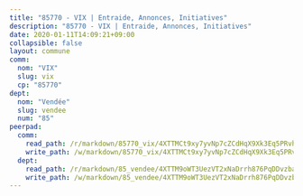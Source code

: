 ```yaml
---
title: "85770 - VIX | Entraide, Annonces, Initiatives"
description: "85770 - VIX | Entraide, Annonces, Initiatives"
date: 2020-01-11T14:09:21+09:00
collapsible: false
layout: commune
comm:
  nom: "VIX"
  slug: vix
  cp: "85770"
dept:
  nom: "Vendée"
  slug: vendee
  num: "85"
peerpad:
  comm:
    read_path: /r/markdown/85770_vix/4XTTMCt9xy7yvNp7cZCdHqX9Xk3Eq5PRvhYNvEB3Z7b9uoQNt
    write_path: /w/markdown/85770_vix/4XTTMCt9xy7yvNp7cZCdHqX9Xk3Eq5PRvhYNvEB3Z7b9uoQNt-K3TgUHGFjAxhpeD2YugjmVfHhHiGe6P5ikRv4H1fvrpHtz3cEWi1gHr1iQMfVJYRomGu4ocQJ1BaK9Bn1DP1UyfW9ghjwZn3ZdehPqPWy99Ru9tzwCq4p8owDy9NRVdcGdxiM9Zr
  dept:
    read_path: /r/markdown/85_vendee/4XTTM9oWT3UezVT2xNaDrrh876PqDDvzbaovSPP6P6ha63Ezk
    write_path: /w/markdown/85_vendee/4XTTM9oWT3UezVT2xNaDrrh876PqDDvzbaovSPP6P6ha63Ezk-K3TgTz4T2Ao5CxcmNgKRpi6DXEbSZWgvvZNdT7V4KiJycR1vvtGLxg5iYYYKajishdNzKNazAywn7vjwqtQs859ALiENaqFJQsULDwd4rYqVPy8n3JbNCeuPxinCnetCgcSuCcyv
---
```


